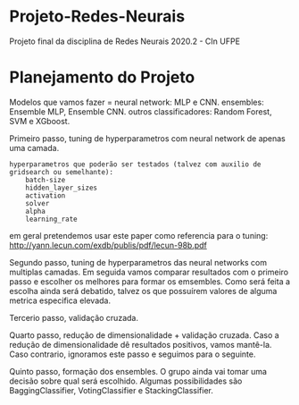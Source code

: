 # Projeto-Redes-Neurais

Projeto final da disciplina de Redes Neurais 2020.2 - CIn UFPE 

# Planejamento do Projeto

Modelos que vamos fazer =
        neural network:             MLP e CNN.
        ensembles:                  Ensemble MLP, Ensemble CNN.
        outros classificadores:     Random Forest, SVM e XGboost.


Primeiro passo, tuning de hyperparametros com neural network de apenas uma camada.

    hyperparametros que poderão ser testados (talvez com auxilio de gridsearch ou semelhante):
        batch-size
        hidden_layer_sizes
        activation
        solver
        alpha
        learning_rate

em geral pretendemos usar este paper como referencia para o tuning: http://yann.lecun.com/exdb/publis/pdf/lecun-98b.pdf

Segundo passo, tuning de hyperparametros das neural networks com multiplas camadas. Em seguida vamos comparar resultados com o primeiro passo e escolher os melhores para formar os emsembles. Como será feita a escolha ainda será debatido, talvez os que possuírem valores de alguma metrica especifica elevada.

Tercerio passo, validação cruzada.

Quarto passo, redução de dimensionalidade + validação cruzada. Caso a redução de dimensionalidade dê resultados positivos, vamos mantê-la. Caso contrario, ignoramos este passo e seguimos para o seguinte.

Quinto passo, formação dos ensembles. O grupo ainda vai tomar uma decisão sobre qual será escolhido. Algumas possibilidades são BaggingClassifier, VotingClassifier e StackingClassifier.

